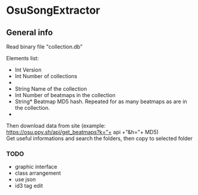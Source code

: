 # OsuSongExtractor

## General info

Read binary file "collection.db"  
  
Elements list:
  * Int	Version 
  * Int	Number of collections
  * 
  * String	Name of the collection
  * Int	Number of beatmaps in the collection
  * String*	Beatmap MD5 hash. Repeated for as many beatmaps as are in the collection.
  * 
  
Then download data from site (example: https://osu.ppy.sh/api/get_beatmaps?k="+ api +"&h="+ MD5)  
Get useful informations and search the folders, then copy to selected folder  






### TODO
* graphic interface
* class arrangement
* use json
* id3 tag edit 
